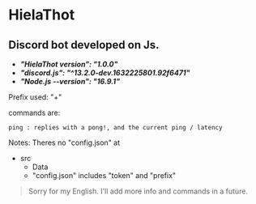 # HielaThot
## Discord bot developed on Js.
- ***"HielaThot version": "1.0.0"***
- ***"discord.js": "^13.2.0-dev.1632225801.92f6471"***
- ***"Node.js --version": "16.9.1"***

Prefix used: "+"

commands are:
```
ping : replies with a pong!, and the current ping / latency 
```

Notes:
Theres no "config.json" at
- src
  - Data
   - "config.json" includes "token" and "prefix"

>Sorry for my English.
>I'll add more info and commands in a future.
